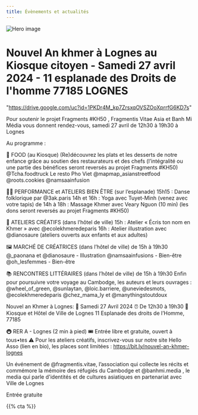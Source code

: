 ```yaml
---
title: Évènements et actualités
---
```


![Hero image](/images/banniere.jpg)

# Nouvel An khmer à Lognes au Kiosque citoyen - Samedi 27 avril 2024 - 11 esplanade des Droits de l'homme 77185 LOGNES

"https://drive.google.com/uc?id=1PKDr4M_kp7ZrsxqOVSZOoXprrfG6KD7s" 

Pour soutenir le projet Fragments #KH50 ,  Fragmentis Vitae Asia et Banh Mi Média vous donnent rendez-vous, samedi 27 avril de 12h30 à 19h30 à Lognes

Au programme : 

🥘 FOOD (au Kiosque)
(Re)découvrez les plats et les desserts de notre enfance grâce au soutien des restaurateurs et des chefs (l’intégralité ou une partie des bénéfices seront reversés au projet Fragments #KH50)
@Tcha.foodtruck
Le resto Pho Viet
@mapmap_asianstreetfood
@roots.cookies 
@namsaainfusion 


🧘‍♀️ PERFORMANCE et ATELIERS BIEN ÊTRE (sur l’esplanade) 
15h15 : Danse folklorique par @3ak.paris
14h et 16h : Yoga avec Tuyet-Minh (venez avec votre tapis)
de 14h à 18h : Massage Khmer avec Veary Nguon (10 min)
(les dons seront reversés au projet Fragments #KH50)

🎨 ATELIERS CRÉATIFS (dans l’hôtel de ville)
15h : Atelier « Écris ton nom en Khmer » avec @ecolekhmeredeparis
16h : Atelier illustration avec @dianosaure
(ateliers ouverts aux enfants et aux adultes) 

🖼️ MARCHÉ DE CRÉATRICES (dans l’hôtel de ville)
de 15h à 19h30
@_paonana et @dianosaure - Illustration
@namsaainfusions - Bien-être
@oh_lesfemmes - Bien-être

📚 RENCONTRES LITTÉRAIRES (dans l’hôtel de ville)
de 15h à 19h30
Enfin pour poursuivre votre voyage au Cambodge, les auteurs et leurs ouvrages : 
@wheel_of_green, @sunlaytan, @loic.barriere, @uneviedesmots, @ecolekhmeredeparis @chez_mama_ly et @manythingstoutdoux
 
Nouvel an Khmer à Lognes:
📆 Samedi 27 Avril 2024
⏰ De 12h30 à 19h30
📍Kiosque et Hôtel de Ville de Lognes
11 Esplanade des droits de l’Homme, 77185

🚇 RER A - Lognes (2 min à pied)
🎟 Entrée libre et gratuite, ouvert à tous•tes
⚠️ Pour les ateliers créatifs, inscrivez-vous sur notre site Hello Asso (lien en bio), les places sont limitées : https://bit.ly/nouvel-an-khmer-lognes

Un événement de @fragmentis.vitae, l’association qui collecte les récits et commémore la mémoire des réfugiés du Cambodge et @banhmi.media , le media qui parle d'identités et de cultures asiatiques en partenariat avec Ville de Lognes 


  Entrée gratuite


{{% cta %}}
